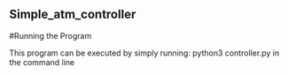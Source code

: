 ## Simple_atm_controller


#Running the Program

This program can be executed by simply running:
python3 controller.py in the command line
